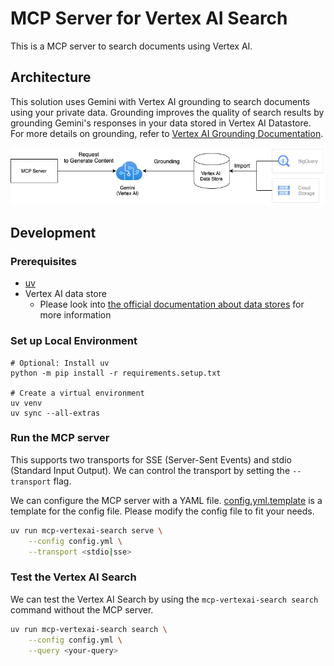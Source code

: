 # MCP Server for Vertex AI Search

This is a MCP server to search documents using Vertex AI.

## Architecture

This solution uses Gemini with Vertex AI grounding to search documents using your private data.
Grounding improves the quality of search results by grounding Gemini's responses in your data stored in Vertex AI Datastore.
For more details on grounding, refer to [Vertex AI Grounding Documentation](https://cloud.google.com/vertex-ai/generative-ai/docs/multimodal/ground-with-your-data).

![Architecture](./docs/img//archirecture.png)

## Development

### Prerequisites

- [uv](https://docs.astral.sh/uv/getting-started/installation/)
- Vertex AI data store
  - Please look into [the official documentation about data stores](https://cloud.google.com/generative-ai-app-builder/docs/create-datastore-ingest) for more information

### Set up Local Environment

```shell
# Optional: Install uv
python -m pip install -r requirements.setup.txt

# Create a virtual environment
uv venv
uv sync --all-extras
```

### Run the MCP server

This supports two transports for SSE (Server-Sent Events) and stdio (Standard Input Output).
We can control the transport by setting the `--transport` flag.

We can configure the MCP server with a YAML file.
[config.yml.template](./config.yml.template) is a template for the config file.
Please modify the config file to fit your needs.

```bash
uv run mcp-vertexai-search serve \
    --config config.yml \
    --transport <stdio|sse>
```

### Test the Vertex AI Search

We can test the Vertex AI Search by using the `mcp-vertexai-search search` command without the MCP server.

```bash
uv run mcp-vertexai-search search \
    --config config.yml \
    --query <your-query>
```
